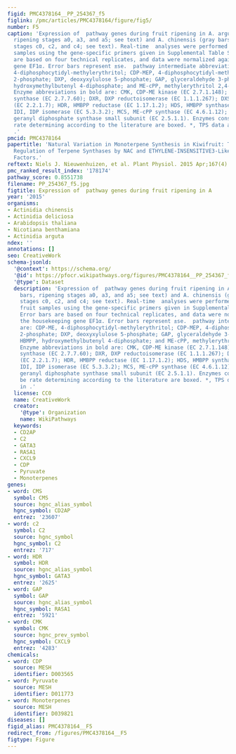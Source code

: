 ```yaml
---
figid: PMC4378164__PP_254367_f5
figlink: /pmc/articles/PMC4378164/figure/fig5/
number: F5
caption: 'Expression of  pathway genes during fruit ripening in A. arguta (black bars,
  ripening stages a0, a3, and a5; see text) and A. chinensis (gray bars, ripening
  stages c0, c2, and c4; see text). Real-time  analyses were performed on pooled fruit
  samples using the gene-specific primers given in Supplemental Table S2. Error bars
  are based on four technical replicates, and data were normalized against the housekeeping
  gene EF1α. Error bars represent ±se.  pathway intermediate abbreviations are: CDP-ME,
  4-diphosphocytidyl-methylerythritol; CDP-MEP, 4-diphosphocytidyl-methylerythritol
  2-phosphate; DXP, deoxyxylulose 5-phosphate; GAP, glyceraldehyde 3-phosphate; HBMPP,
  hydroxymethylbutenyl 4-diphosphate; and ME-cPP, methylerythritol 2,4-cyclodiphosphate.
  Enzyme abbreviations in bold are: CMK, CDP-ME kinase (EC 2.7.1.148); CMS, CDP-ME
  synthase (EC 2.7.7.60); DXR, DXP reductoisomerase (EC 1.1.1.267); DXS, DXP synthase
  (EC 2.2.1.7); HDR, HMBPP reductase (EC 1.17.1.2); HDS, HMBPP synthase (EC 1.17.4.3);
  IDI, IDP isomerase (EC 5.3.3.2); MCS, ME-cPP synthase (EC 4.6.1.12); and ssGDPS,
  geranyl diphosphate synthase small subunit (EC 2.5.1.1). Enzymes considered to be
  rate determining according to the literature are boxed. *, TPS data are shown in
  .'
pmcid: PMC4378164
papertitle: 'Natural Variation in Monoterpene Synthesis in Kiwifruit: Transcriptional
  Regulation of Terpene Synthases by NAC and ETHYLENE-INSENSITIVE3-Like Transcription
  Factors.'
reftext: Niels J. Nieuwenhuizen, et al. Plant Physiol. 2015 Apr;167(4):1243-1258.
pmc_ranked_result_index: '178174'
pathway_score: 0.8551738
filename: PP_254367_f5.jpg
figtitle: Expression of  pathway genes during fruit ripening in A
year: '2015'
organisms:
- Actinidia chinensis
- Actinidia deliciosa
- Arabidopsis thaliana
- Nicotiana benthamiana
- Actinidia arguta
ndex: ''
annotations: []
seo: CreativeWork
schema-jsonld:
  '@context': https://schema.org/
  '@id': https://pfocr.wikipathways.org/figures/PMC4378164__PP_254367_f5.html
  '@type': Dataset
  description: 'Expression of  pathway genes during fruit ripening in A. arguta (black
    bars, ripening stages a0, a3, and a5; see text) and A. chinensis (gray bars, ripening
    stages c0, c2, and c4; see text). Real-time  analyses were performed on pooled
    fruit samples using the gene-specific primers given in Supplemental Table S2.
    Error bars are based on four technical replicates, and data were normalized against
    the housekeeping gene EF1α. Error bars represent ±se.  pathway intermediate abbreviations
    are: CDP-ME, 4-diphosphocytidyl-methylerythritol; CDP-MEP, 4-diphosphocytidyl-methylerythritol
    2-phosphate; DXP, deoxyxylulose 5-phosphate; GAP, glyceraldehyde 3-phosphate;
    HBMPP, hydroxymethylbutenyl 4-diphosphate; and ME-cPP, methylerythritol 2,4-cyclodiphosphate.
    Enzyme abbreviations in bold are: CMK, CDP-ME kinase (EC 2.7.1.148); CMS, CDP-ME
    synthase (EC 2.7.7.60); DXR, DXP reductoisomerase (EC 1.1.1.267); DXS, DXP synthase
    (EC 2.2.1.7); HDR, HMBPP reductase (EC 1.17.1.2); HDS, HMBPP synthase (EC 1.17.4.3);
    IDI, IDP isomerase (EC 5.3.3.2); MCS, ME-cPP synthase (EC 4.6.1.12); and ssGDPS,
    geranyl diphosphate synthase small subunit (EC 2.5.1.1). Enzymes considered to
    be rate determining according to the literature are boxed. *, TPS data are shown
    in .'
  license: CC0
  name: CreativeWork
  creator:
    '@type': Organization
    name: WikiPathways
  keywords:
  - CD2AP
  - C2
  - GATA3
  - RASA1
  - CXCL9
  - CDP
  - Pyruvate
  - Monoterpenes
genes:
- word: CMS
  symbol: CMS
  source: hgnc_alias_symbol
  hgnc_symbol: CD2AP
  entrez: '23607'
- word: c2
  symbol: C2
  source: hgnc_symbol
  hgnc_symbol: C2
  entrez: '717'
- word: HDR
  symbol: HDR
  source: hgnc_alias_symbol
  hgnc_symbol: GATA3
  entrez: '2625'
- word: GAP
  symbol: GAP
  source: hgnc_alias_symbol
  hgnc_symbol: RASA1
  entrez: '5921'
- word: CMK
  symbol: CMK
  source: hgnc_prev_symbol
  hgnc_symbol: CXCL9
  entrez: '4283'
chemicals:
- word: CDP
  source: MESH
  identifier: D003565
- word: Pyruvate
  source: MESH
  identifier: D011773
- word: Monoterpenes
  source: MESH
  identifier: D039821
diseases: []
figid_alias: PMC4378164__F5
redirect_from: /figures/PMC4378164__F5
figtype: Figure
---
```

